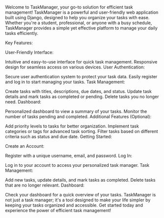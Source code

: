 Welcome to TaskManager, your go-to solution for efficient task management! TaskManager is a powerful and user-friendly web application built using Django, designed to help you organize your tasks with ease. Whether you're a student, professional, or anyone with a busy schedule, TaskManager provides a simple yet effective platform to manage your daily tasks efficiently.

Key Features:

User-Friendly Interface:

Intuitive and easy-to-use interface for quick task management.
Responsive design for seamless access on various devices.
User Authentication:

Secure user authentication system to protect your task data.
Easily register and log in to start managing your tasks.
Task Management:

Create tasks with titles, descriptions, due dates, and status.
Update task details and mark tasks as completed or pending.
Delete tasks you no longer need.
Dashboard:

Personalized dashboard to view a summary of your tasks.
Monitor the number of tasks pending and completed.
Additional Features (Optional):

Add priority levels to tasks for better organization.
Implement task categories or tags for advanced task sorting.
Filter tasks based on different criteria such as status and due date.
Getting Started:

Create an Account:

Register with a unique username, email, and password.
Log In:

Log in to your account to access your personalized task manager.
Task Management:

Add new tasks, update details, and mark tasks as completed.
Delete tasks that are no longer relevant.
Dashboard:

Check your dashboard for a quick overview of your tasks.
TaskManager is not just a task manager; it's a tool designed to make your life simpler by keeping your tasks organized and accessible. Get started today and experience the power of efficient task management!
